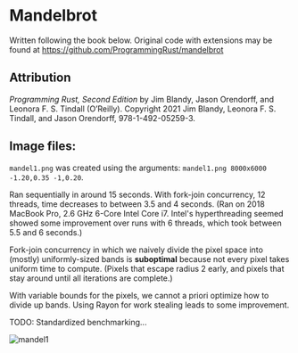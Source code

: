 # Mandelbrot

Written following the book below. Original code with extensions may be found at
 https://github.com/ProgrammingRust/mandelbrot

## Attribution

*Programming Rust, Second Edition* by Jim Blandy, Jason Orendorff, and Leonora
F. S. Tindall (O’Reilly). Copyright 2021 Jim Blandy, Leonora F. S. Tindall, and
Jason Orendorff, 978-1-492-05259-3.

## Image files:

`mandel1.png` was created using the arguments: `mandel1.png 8000x6000 -1.20,0.35 -1,0.20`.

Ran sequentially in around 15 seconds.
With fork-join concurrency, 12 threads, time decreases to between 3.5 and 4 seconds.
(Ran on 2018 MacBook Pro, 2.6 GHz 6-Core Intel Core i7. Intel's hyperthreading seemed showed some
improvement over runs with 6 threads, which took between 5.5 and 6 seconds.)

Fork-join concurrency in which we naively divide the pixel space into (mostly) uniformly-sized bands
is **suboptimal** because not every pixel takes uniform time to compute. (Pixels that escape radius
2 early, and pixels that stay around until all iterations are complete.)

With variable bounds for the pixels, we cannot a priori optimize how to divide up bands. Using Rayon
for work stealing leads to some improvement.

TODO: Standardized benchmarking...

![mandel1](https://user-images.githubusercontent.com/16626016/195470679-9956e2bd-6019-4184-b42e-d1b9d461ebef.png)
